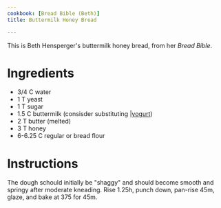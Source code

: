 ```yaml
---
cookbook: [Bread Bible (Beth)]
title: Buttermilk Honey Bread

---
```

This is Beth Hensperger's buttermilk honey bread, from her <i>Bread Bible</i>.

# Ingredients

* 3/4 C water
* 1 T yeast
* 1 T sugar
* 1.5 C buttermilk (consisder substituting [|yogurt](yogurt.html))
* 2 T butter (melted)
* 3 T honey
* 6-6.25 C regular or bread flour

# Instructions

The dough schould initially be "shaggy" and should become smooth and springy after moderate kneading.  Rise 1.25h, punch down, pan-rise 45m, glaze, and bake at 375 for 45m.
